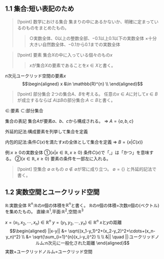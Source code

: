## 1.1 集合:短い表記のため
> [!point] 数学における集合
> 集まりの中にあるかないか、明確に定まっているのものをまとめたもの。
>> ○実数全体、$0$以上の整数全部、$-0.1$以上$0.1$以下の実数全体
>> ×十分大きい自然数全体、$-0.1$から$0.1$までの実数全体

> [!point] 要素
> 集合$X$の中に入っている個々のもの$x$
>> $x$が集合$X$の要素であることを$x\in X$と書く。

$n$次元ユークリッド空間の要素$x$
$$\begin{aligned}
x &\in \mathbb{R}^{n} \\
\end{aligned}$$

> [!point] 部分集合
> $2$つの集合$A$、$B$を考える。
> 任意の$x \in A$に対して$x \in B$が成立するならば
> $A$は$B$の部分集合:$A \subset B$と書く。

$\in$:要素
$\subset$:部分集合

集合の表記
集合$A$が要素$a$、$b$、$c$から構成される。
$\Rightarrow$ $A = \{a,b,c\}$


外延的記法:構成要素を列挙して集合を定義

内包的記法:条件$C(x)$を満たす$x$の全体として集合を定義
$\Rightarrow$ $B = \{x | C(x)\}$


例:$x \geq 0$の実数全体
①$\{x | x \in \mathbb{R}, x \geq 0\}$
条件$C(x)$で「,」は「かつ」を意味する。
②$\{x \in \mathbb{R}, x \geq 0\}$
要素の条件を一部左に入れる。

> [!point] 空集合
> $\emptyset$
> $a$:もの
> $a\notin \emptyset$が常に成り立つ。
> $\emptyset = \{ \}$
> と外延的記法で書く。

## 1.2 実数空間とユークリッド空間
$\mathbb{R}$:実数全体
$\mathbb{R}^n$:$\mathbb{R}$の$n$個の体積を$\mathbb{R}^n$と書く。
$\mathbb{R}$の$n$個の体積$=$次数$n$個の(ベクトル)を集めたもの。
直線:$\mathbb{R}^1$,平面:$\mathbb{R}^2$,空間:$\mathbb{R}^3$

$x=(x_1,x_2,\cdots,x_n) \in \mathbb{R}^n$
$y=(y_1,y_2,\cdots,y_n) \in \mathbb{R}^n$
$x$と$y$の距離
$$\begin{aligned}
||x-y|| &= \sqrt{(x_1-y_1)^2+(x_2-y_2)^2+\cdots+(x_n-y_n)^2} \\
&= \sqrt{\sum_{i=1}^{n}(x_i-y_i)^2} \\
\\
&|| \quad ||:ユークリッドノルム:n次元に一般化された距離
\end{aligned}$$
実数$+$ユークリッドノルム$=$ユークリッド空間
